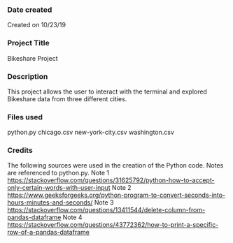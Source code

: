 ### Date created
Created on 10/23/19

### Project Title
Bikeshare Project

### Description
This project allows the user to interact with the terminal and explored Bikeshare data from three different cities.

### Files used
python.py
chicago.csv
new-york-city.csv
washington.csv

### Credits
The following sources were used in the creation of the Python code. Notes are referenced to python.py.
Note 1 https://stackoverflow.com/questions/31625792/python-how-to-accept-only-certain-words-with-user-input
Note 2 https://www.geeksforgeeks.org/python-program-to-convert-seconds-into-hours-minutes-and-seconds/
Note 3 https://stackoverflow.com/questions/13411544/delete-column-from-pandas-dataframe
Note 4 https://stackoverflow.com/questions/43772362/how-to-print-a-specific-row-of-a-pandas-dataframe
